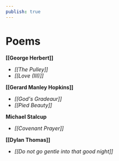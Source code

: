 ```yaml
---
publish: true
---
```

# Poems

**[[George Herbert]]**
- *[[The Pulley]]*
- *[[Love (III)]]*


**[[Gerard Manley Hopkins]]**
- *[[God's Gradeaur]]*
- *[[Pied Beauty]]*

**Michael Stalcup**
- *[[Covenant Prayer]]*


**[[Dylan Thomas]]**
- *[[Do not go gentle into that good night]]*